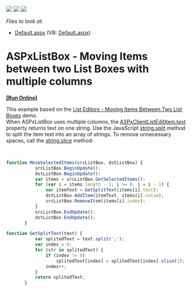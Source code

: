 <!-- default badges list -->
![](https://img.shields.io/endpoint?url=https://codecentral.devexpress.com/api/v1/VersionRange/128536773/11.2.11%2B)
[![](https://img.shields.io/badge/Open_in_DevExpress_Support_Center-FF7200?style=flat-square&logo=DevExpress&logoColor=white)](https://supportcenter.devexpress.com/ticket/details/E4051)
[![](https://img.shields.io/badge/📖_How_to_use_DevExpress_Examples-e9f6fc?style=flat-square)](https://docs.devexpress.com/GeneralInformation/403183)
<!-- default badges end -->
<!-- default file list -->
*Files to look at*:

* [Default.aspx](./CS/WebSite/Default.aspx) (VB: [Default.aspx](./VB/WebSite/Default.aspx))
<!-- default file list end -->
# ASPxListBox - Moving Items between two List Boxes with multiple columns
<!-- run online -->
**[[Run Online]](https://codecentral.devexpress.com/e4051)**
<!-- run online end -->


<p>This example based on the <a href="http://demos.devexpress.com/aspxeditorsdemos/ListEditors/MovingItems.aspx"><u>List Editors - Moving Items Between Two List Boxes</u></a> demo.<br />
When ASPxListBox uses multiple columns, the <a href="http://documentation.devexpress.com/#AspNet/DevExpressWebASPxEditorsScriptsASPxClientListEditItem_texttopic">ASPxClientListEditItem.text</a> property returns text on one string. Use the JavaScript <a href="http://www.w3schools.com/jsref/jsref_split.asp">string.split</a> method to split the item text into an array of strings. To remove unnecessary spaces, call the <a href="http://www.w3schools.com/jsref/jsref_slice_string.asp">string.slice</a> method:</p><p><br />


```js
function MoveSelectedItems(srcListBox, dstListBox) {
           srcListBox.BeginUpdate();
           dstListBox.BeginUpdate();
           var items = srcListBox.GetSelectedItems();
           for (var i = items.length - 1; i >= 0; i = i - 1) {
               var itemText = GetSplitText(items[i].text);
               dstListBox.AddItem(itemText, items[i].value);
               srcListBox.RemoveItem(items[i].index);
           }
           srcListBox.EndUpdate();
           dstListBox.EndUpdate();
       }

function GetSplitText(text) {
           var splitedText = text.split(';');
           var index = 0;
           for (str in splitedText) {
               if (index != 0)
                   splitedText[index] = splitedText[index].slice(1);
               index++;
           }
           return splitedText;
       }
```

 </p>

<br/>


